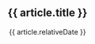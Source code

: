 <script setup>
import { data as articles } from './articles.data.ts'
</script>

<div class="article" v-for="article of articles">
  <header>
    <h2><a :href="article.url">{{ article.title }}</a></h2>
    <time datetime="article.date">
      {{ article.relativeDate }}
    </time>
  </header>
  <div v-html="article.excerpt"></div>
</div>
